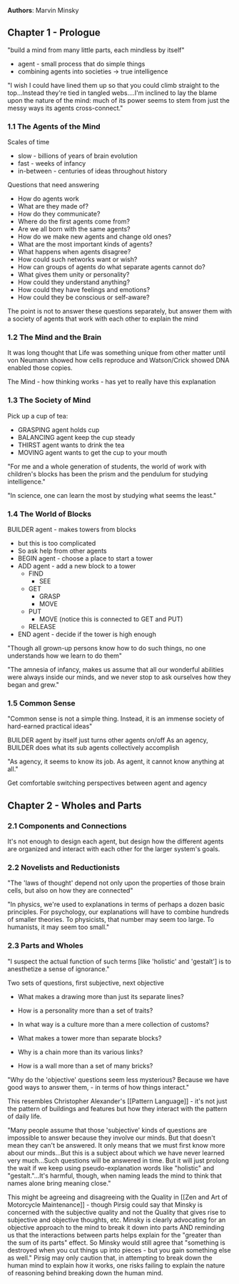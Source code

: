 **Authors**: Marvin Minsky

## Chapter 1 - Prologue

"build a mind from many little parts, each mindless by itself"
 - agent - small process that do simple things
 - combining agents into societies -> true intelligence

"I wish I could have lined them up so that you could climb straight to the top...Instead they're tied in tangled webs....I'm inclined to lay the blame upon the nature of the mind: much of its power seems to stem from just the messy ways its agents cross-connect."

### 1.1 The Agents of the Mind

Scales of time
- slow - billions of years of brain evolution
- fast - weeks of infancy
- in-between - centuries of ideas throughout history

Questions that need answering
- How do agents work
- What are they made of?
- How do they communicate?
- Where do the first agents come from?
- Are we all born with the same agents?
- How do we make new agents and change old ones?
- What are the most important kinds of agents?
- What happens when agents disagree?
- How could such networks want or wish?
- How can groups of agents do what separate agents cannot do?
- What gives them unity or personality?
- How could they understand anything?
- How could they have feelings and emotions?
- How could they be conscious or self-aware?

The point is not to answer these questions separately, but answer them with a society of agents that work with each other to explain the mind

### 1.2 The Mind and the Brain

It was long thought that Life was something unique from other matter until von Neumann showed how cells reproduce and Watson/Crick showed DNA enabled those copies.

The Mind - how thinking works - has yet to really have this explanation

### 1.3 The Society of Mind

Pick up a cup of tea:
 - GRASPING agent holds cup
 - BALANCING agent keep the cup steady
 - THIRST agent wants to drink the tea
 - MOVING agent wants to get the cup to your mouth

"For me and a whole generation of students, the world of work with children's blocks has been the prism and the pendulum for studying intelligence."

"In science, one can learn the most by studying what seems the least."

### 1.4 The World of Blocks

BUILDER agent - makes towers from blocks
- but this is too complicated
- So ask help from other agents
- BEGIN agent - choose a place to start a tower
- ADD agent - add a new block to a tower
	- FIND
		- SEE
	- GET
		- GRASP
		- MOVE
	- PUT
		- MOVE (notice this is connected to GET and PUT)
	- RELEASE
- END agent - decide if the tower is high enough

"Though all grown-up persons know how to do such things, no one understands how we learn to do them"

"The amnesia of infancy, makes us assume that all our wonderful abilities were always inside our minds, and we never stop to ask ourselves how they began and grew."

### 1.5 Common Sense

"Common sense is not a simple thing. Instead, it is an immense society of hard-earned practical ideas"

BUILDER agent by itself just turns other agents on/off
As an agency, BUILDER does what its sub agents collectively accomplish

"As agency, it seems to know its job. As agent, it cannot know anything at all."

Get comfortable switching perspectives between agent and agency

## Chapter 2 - Wholes and Parts

### 2.1 Components and Connections
It's not enough to design each agent, but design how the different agents are organized and interact with each other for the larger system's goals.

### 2.2 Novelists and Reductionists
"The 'laws of thought' depend not only upon the properties of those brain cells, but also on how they are connected"

"In physics, we're used to explanations in terms of perhaps a dozen basic principles. For psychology, our explanations will have to combine hundreds of smaller theories. To physicists, that number may seem too large. To humanists, it may seem too small."

### 2.3 Parts and Wholes

"I suspect the actual function of such terms \[like 'holistic' and 'gestalt'] is to anesthetize a sense of ignorance."

Two sets of questions, first subjective, next objective
- What makes a drawing more than just its separate lines?
- How is a personality more than a set of traits?
- In what way is a culture more than a mere collection of customs?

 - What makes a tower more than separate blocks?
 - Why is a chain more than its various links?
 - How is a wall more than a set of many bricks?

"Why do the 'objective' questions seem less mysterious? Because we have good ways to answer them, - in terms of how things interact."

This resembles Christopher Alexander's [[Pattern Language]] - it's not just the pattern of buildings and features but how they interact with the pattern of daily life.

"Many people assume that those 'subjective' kinds of questions are impossible to answer because they involve our minds. But that doesn't mean they can't be answered. It only means that we must first know more about our minds...But this is a subject about which we have never learned very much...Such questions will be answered in time. But it will just prolong the wait if we keep using pseudo-explanation words like "holistic" and "gestalt."...It's harmful, though, when naming leads the mind to think that names alone bring meaning close."

This might be agreeing and disagreeing with the Quality in [[Zen and Art of Motorcycle Maintenance]] - though Pirsig could say that Minsky is concerned with the subjective quality and not the Quality that gives rise to subjective and objective thoughts, etc. Minsky is clearly advocating for an objective approach to the mind to break it down into parts AND reminding us that the interactions between parts helps explain for the "greater than the sum of its parts" effect. So Minsky would still agree that "something is destroyed when you cut things up into pieces - but you gain something else as well." Pirsig may only caution that, in attempting to break down the human mind to explain how it works, one risks failing to explain the nature of reasoning behind breaking down the human mind.